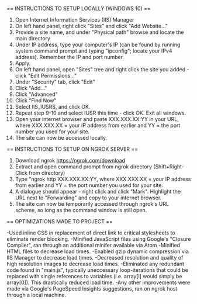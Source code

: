 == INSTRUCTIONS TO SETUP LOCALLY (WINDOWS 10) ==

1. Open Internet Information Services (IIS) Manager
2. On left hand panel, right click "Sites" and click "Add Website..."
3. Provide a site name, and under "Physical path" browse and locate the main directory
4. Under IP address, type your computer's IP (can be found by running system command prompt and typing "ipconfig"; locate your IPv4 address). Remember the IP and port number.
5. Apply.
6. On left hand panel, open "Sites" tree and right click the site you added - click "Edit Permissions..."
7. Under "Security" tab, click "Edit"
8. Click "Add..."
9. Click "Advanced"
10. Click "Find Now"
11. Select IIS_IUSRS, and click OK.
12. Repeat step 9-10 and select IUSR this time - click OK. Exit all windows.
13. Open your internet browser and paste XXX.XXX.XX:YY in your URL, where XXX.XXX.XX = your IP address from earlier and YY = the port number you used for your site.
14. The site can now be accessed locally.

== INSTRUCTIONS TO SETUP ON NGROK SERVER ==

1. Download ngrok https://ngrok.com/download
2. Extract and open command prompt from ngrok directory (Shift+Right-Click from directory)
3. Type "ngrok http XXX.XXX.XX:YY, where XXX.XXX.XX = your IP address from earlier and YY = the port number you used for your site.
4. A dialogue should appear - right click and click "Mark". Highlight the URL next to "Forwarding" and copy to your internet browser.
5. The site can now be temporarily accessed through ngrok's URL scheme, so long as the command window is still open.

== OPTIMIZATIONS MADE TO PROJECT ==

-Used inline CSS in replacement of direct link to critical stylesheets to eliminate render blocking.
-Minified JavaScript files using Google's "Closure Compiler", ran through an additional minifer available via Atom
-Minified HTML files to decrease load times.
-Enabled gzip dynamic compression via IIS Manager to decrease load times.
-Decreased resolution and quality of high resolution images to decrease load times.
-Eliminated any redundant code found in "main.js", typically uneccessary loop-iterations that could be replaced with single references to variables (i.e. array[i] would simply be array[0]). This drastically reduced load time.
-Any other improvements were made via Google's PageSpeed Insights suggestions, ran on ngrok host through a local machine.